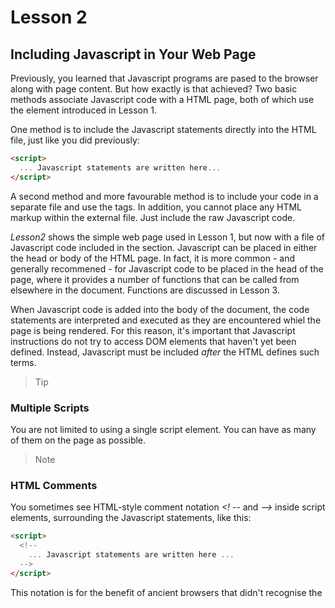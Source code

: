# Lesson 2

## Including Javascript in Your Web Page

Previously, you learned that Javascript programs are pased to the browser along with page content. But how exactly is that achieved? Two basic methods associate Javascript code with a HTML page, both of which use the <script></script> element introduced in Lesson 1.

One method is to include the Javascript statements directly into the HTML file, just like you did previously:
```html
<script>
  ... Javascript statements are written here...
</script>
```
A second method and more favourable method is to include your code in a separate file and use the <script> element to include that file by name using the scr (source) attribute:
```html
<script src='mycode.js'></script>
```
The file *mycode.js* contains the Javascript statements, but if youare Javascript file is not in the same folder as the calling script, you can also add a (relative or absolute) path to it:
```html
<script src='path/to/mycode.js'></script>
```
or
```html
<script src='http://www.example.com/path/to/mycode.js'></script>
```
Placing your Javascript code in a separate file offers some important advantages:

* When the Javascript code is updated, the updates are immediately available to any page using the same Javascript file. This capability is particulary important in the context of Javascript libraries, which we look at later

* The code for the HTML page is kept cleaner and therefore is easier to read and maintain

* Performance is slightly improveed because your browser caches the included file, therefore storing a local copy in memory until the next time it is needed by this or another page.

> Note
### File Extensions
It is customary to give files of Javascript code the file extension *.js*, as in this example. However, your included code files can have any extension, and the browser will try to interpret the contents as Javascript.

> Caution
### Take Care with Markup
The Javascript statements in the external file must NOT be surrounded by <script> .. </script> tags. In addition, you cannot place any HTML markup within the external file. Just include the raw Javascript code.

*Lesson2* shows the simple web page used in Lesson 1, but now with a file of Javascript code included in the <body> section. Javascript can be placed in either the head or body of the HTML page. In fact, it is more common - and generally recommened - for Javascript code to be placed in the head of the page, where it provides a number of functions that can be called from elsewhere in the document. Functions are discussed in Lesson 3.

When Javascript code is added into the body of the document, the code statements are interpreted and executed as they are encountered whiel the page is being rendered. For this reason, it's important that Javascript instructions do not try to access DOM elements that haven't yet been defined. Instead, Javascript must be included *after* the HTML defines such terms.

> Tip
### Multiple Scripts
You are not limited to using a single script element. You can have as many of them on the page as possible.

> Note
### HTML Comments
You sometimes see HTML-style comment notation *<! --* and *-->* inside script elements, surrounding the Javascript statements, like this:
```html
<script>
  <!--
    ... Javascript statements are written here ...
  -->
</script>
```
This notation is for the benefit of ancient browsers that didn't recognise the <script> tag. This technique is not required.

## Writing Javascript Statements

Javascript programs are lists of individual instructions that we refer to as *statements*. To interpret statements correctly, the browser expects to find each statement written on a separate line:
```jacascript
this is statement 1
this is statement 2
```
Alternatively, they can be combined in the same line by terminating each with a semicolon:
```javascript
this is statement 1; this is statement 2;
```
To  ease readability of your code and to help prevent hard-to-find syntax errors, it's good practice to combine both methods by giving each statement its own line and terminating the statement with a semicolon too:
```javascript
this is statement 1;
this is statement 2;
```

## Commenting Your Code

Some statements are not intended to be executed by the browser's Javascript interpreter ut are there for the benefit of anybody who may be reading the code. We refer to such lines as *comments*, and there are specific rules for adding comments to your code.

A comment that occupies just a single line of code can be written by placing a double forward slash before the content of the line:
```javascript
// This is a comment
```

> Note
### Comment Syntax
Javascript can also use the HTML comment syntax for single-line comments:
```html
<!-- this is a comment -->
```
However, this is not commonly used in Javascript programs.

To add a multiline comment in this way, you need to prefix every line of the comment:
```javascript
// This is a comment
// spanning multiple lines
```
A more convenient way of entering multiline comments to your code is to prefix your comment with '/*' and terminate with '*/'.
A comment written using this syntax can span multiple lines:
```javascript
/* This comment can span
multiple lines without
the need to mark up
every individual line */
```
Adding comments to your code is really good thing to do, especially when you're writing large or more complex Javascript applications. Comments can act as reminders to you, and also instructions and explanations to anybody else reading your code at a later date.

> Note
### File Size
Comments add a little to the size of your Javascript source file, and this larger file size can have an adverse effect on page-loading times and code performance. Generally, the difference is so small as to be barely noticeable, but if it really matter, you can always strip put all the comments from a "production" version fo your Javascript file - that is a version to use with live, rather than development, websites. Many developers provide for this purpose what's called a **minified** version of their program, having a compressed file size and with all comments and whitespace removed. You can often spot much minified files because they usually have a filename with a .min.js suffix.

## Using Variables

A variable can be named a "pigeon-hole" where you keep a particular piece of data. Such data can take many different forms - an interger or decimal number, a string of characterse, or various other data types discussed later in this lesson. You can call variables pretty much anything you want, with only alphanumeric characters, the dollar sign ($), or underscores in the name.

> Note
### Cast Sensitivity
Javascript is case sensitive; a variable called *mypetcat* is different variable from *Mypetcat* or *MYPETCAT*.
Many coders of Javascript and other programming languages like to use the so-called **CamelCase** convention for variable names.
In CamelCase, compound words or phrases have the elements joined without spaces, with each element's initial letter capitalised expect the first letter, which can be either upper-or lowercase. In this example, the variable would be named *MyPetCat* or *myPetCat*.

----
